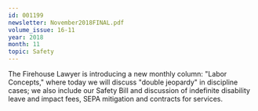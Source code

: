 ```yaml
---
id: 001199
newsletter: November2018FINAL.pdf
volume_issue: 16-11
year: 2018
month: 11
topic: Safety
---
```


The Firehouse Lawyer is introducing a new monthly column: "Labor Concepts," where today we will discuss "double jeopardy" in discipline cases; we also include our Safety Bill and discussion of indefinite disability leave and impact fees, SEPA mitigation and contracts for services.